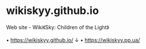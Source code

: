 # wikiskyy.github.io
Web site - Wiki《Sky: Children of the Light》<br/><br/>
• https://wikiskyy.github.io/ ↓
• https://wikiskyy.pp.ua/
